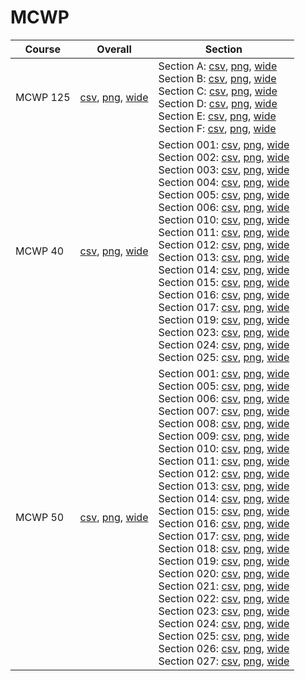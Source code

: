 # MCWP

| Course | Overall | Section |
| ------ | ------- | ------- |
| MCWP 125 | [csv](https://github.com/UCSD-Historical-Enrollment-Data/2023Winter/blob/main/overall/MCWP%20125.csv), [png](https://raw.githubusercontent.com/UCSD-Historical-Enrollment-Data/2023Winter/main/plot_overall/MCWP%20125.png), [wide](https://raw.githubusercontent.com/UCSD-Historical-Enrollment-Data/2023Winter/main/plot_overall_wide/MCWP%20125.png) | Section A: [csv](https://github.com/UCSD-Historical-Enrollment-Data/2023Winter/blob/main/section/MCWP%20125_A.csv), [png](https://raw.githubusercontent.com/UCSD-Historical-Enrollment-Data/2023Winter/main/plot_section/MCWP%20125_A.png), [wide](https://raw.githubusercontent.com/UCSD-Historical-Enrollment-Data/2023Winter/main/plot_section_wide/MCWP%20125_A.png)<br>Section B: [csv](https://github.com/UCSD-Historical-Enrollment-Data/2023Winter/blob/main/section/MCWP%20125_B.csv), [png](https://raw.githubusercontent.com/UCSD-Historical-Enrollment-Data/2023Winter/main/plot_section/MCWP%20125_B.png), [wide](https://raw.githubusercontent.com/UCSD-Historical-Enrollment-Data/2023Winter/main/plot_section_wide/MCWP%20125_B.png)<br>Section C: [csv](https://github.com/UCSD-Historical-Enrollment-Data/2023Winter/blob/main/section/MCWP%20125_C.csv), [png](https://raw.githubusercontent.com/UCSD-Historical-Enrollment-Data/2023Winter/main/plot_section/MCWP%20125_C.png), [wide](https://raw.githubusercontent.com/UCSD-Historical-Enrollment-Data/2023Winter/main/plot_section_wide/MCWP%20125_C.png)<br>Section D: [csv](https://github.com/UCSD-Historical-Enrollment-Data/2023Winter/blob/main/section/MCWP%20125_D.csv), [png](https://raw.githubusercontent.com/UCSD-Historical-Enrollment-Data/2023Winter/main/plot_section/MCWP%20125_D.png), [wide](https://raw.githubusercontent.com/UCSD-Historical-Enrollment-Data/2023Winter/main/plot_section_wide/MCWP%20125_D.png)<br>Section E: [csv](https://github.com/UCSD-Historical-Enrollment-Data/2023Winter/blob/main/section/MCWP%20125_E.csv), [png](https://raw.githubusercontent.com/UCSD-Historical-Enrollment-Data/2023Winter/main/plot_section/MCWP%20125_E.png), [wide](https://raw.githubusercontent.com/UCSD-Historical-Enrollment-Data/2023Winter/main/plot_section_wide/MCWP%20125_E.png)<br>Section F: [csv](https://github.com/UCSD-Historical-Enrollment-Data/2023Winter/blob/main/section/MCWP%20125_F.csv), [png](https://raw.githubusercontent.com/UCSD-Historical-Enrollment-Data/2023Winter/main/plot_section/MCWP%20125_F.png), [wide](https://raw.githubusercontent.com/UCSD-Historical-Enrollment-Data/2023Winter/main/plot_section_wide/MCWP%20125_F.png) |
| MCWP 40 | [csv](https://github.com/UCSD-Historical-Enrollment-Data/2023Winter/blob/main/overall/MCWP%2040.csv), [png](https://raw.githubusercontent.com/UCSD-Historical-Enrollment-Data/2023Winter/main/plot_overall/MCWP%2040.png), [wide](https://raw.githubusercontent.com/UCSD-Historical-Enrollment-Data/2023Winter/main/plot_overall_wide/MCWP%2040.png) | Section 001: [csv](https://github.com/UCSD-Historical-Enrollment-Data/2023Winter/blob/main/section/MCWP%2040_001.csv), [png](https://raw.githubusercontent.com/UCSD-Historical-Enrollment-Data/2023Winter/main/plot_section/MCWP%2040_001.png), [wide](https://raw.githubusercontent.com/UCSD-Historical-Enrollment-Data/2023Winter/main/plot_section_wide/MCWP%2040_001.png)<br>Section 002: [csv](https://github.com/UCSD-Historical-Enrollment-Data/2023Winter/blob/main/section/MCWP%2040_002.csv), [png](https://raw.githubusercontent.com/UCSD-Historical-Enrollment-Data/2023Winter/main/plot_section/MCWP%2040_002.png), [wide](https://raw.githubusercontent.com/UCSD-Historical-Enrollment-Data/2023Winter/main/plot_section_wide/MCWP%2040_002.png)<br>Section 003: [csv](https://github.com/UCSD-Historical-Enrollment-Data/2023Winter/blob/main/section/MCWP%2040_003.csv), [png](https://raw.githubusercontent.com/UCSD-Historical-Enrollment-Data/2023Winter/main/plot_section/MCWP%2040_003.png), [wide](https://raw.githubusercontent.com/UCSD-Historical-Enrollment-Data/2023Winter/main/plot_section_wide/MCWP%2040_003.png)<br>Section 004: [csv](https://github.com/UCSD-Historical-Enrollment-Data/2023Winter/blob/main/section/MCWP%2040_004.csv), [png](https://raw.githubusercontent.com/UCSD-Historical-Enrollment-Data/2023Winter/main/plot_section/MCWP%2040_004.png), [wide](https://raw.githubusercontent.com/UCSD-Historical-Enrollment-Data/2023Winter/main/plot_section_wide/MCWP%2040_004.png)<br>Section 005: [csv](https://github.com/UCSD-Historical-Enrollment-Data/2023Winter/blob/main/section/MCWP%2040_005.csv), [png](https://raw.githubusercontent.com/UCSD-Historical-Enrollment-Data/2023Winter/main/plot_section/MCWP%2040_005.png), [wide](https://raw.githubusercontent.com/UCSD-Historical-Enrollment-Data/2023Winter/main/plot_section_wide/MCWP%2040_005.png)<br>Section 006: [csv](https://github.com/UCSD-Historical-Enrollment-Data/2023Winter/blob/main/section/MCWP%2040_006.csv), [png](https://raw.githubusercontent.com/UCSD-Historical-Enrollment-Data/2023Winter/main/plot_section/MCWP%2040_006.png), [wide](https://raw.githubusercontent.com/UCSD-Historical-Enrollment-Data/2023Winter/main/plot_section_wide/MCWP%2040_006.png)<br>Section 010: [csv](https://github.com/UCSD-Historical-Enrollment-Data/2023Winter/blob/main/section/MCWP%2040_010.csv), [png](https://raw.githubusercontent.com/UCSD-Historical-Enrollment-Data/2023Winter/main/plot_section/MCWP%2040_010.png), [wide](https://raw.githubusercontent.com/UCSD-Historical-Enrollment-Data/2023Winter/main/plot_section_wide/MCWP%2040_010.png)<br>Section 011: [csv](https://github.com/UCSD-Historical-Enrollment-Data/2023Winter/blob/main/section/MCWP%2040_011.csv), [png](https://raw.githubusercontent.com/UCSD-Historical-Enrollment-Data/2023Winter/main/plot_section/MCWP%2040_011.png), [wide](https://raw.githubusercontent.com/UCSD-Historical-Enrollment-Data/2023Winter/main/plot_section_wide/MCWP%2040_011.png)<br>Section 012: [csv](https://github.com/UCSD-Historical-Enrollment-Data/2023Winter/blob/main/section/MCWP%2040_012.csv), [png](https://raw.githubusercontent.com/UCSD-Historical-Enrollment-Data/2023Winter/main/plot_section/MCWP%2040_012.png), [wide](https://raw.githubusercontent.com/UCSD-Historical-Enrollment-Data/2023Winter/main/plot_section_wide/MCWP%2040_012.png)<br>Section 013: [csv](https://github.com/UCSD-Historical-Enrollment-Data/2023Winter/blob/main/section/MCWP%2040_013.csv), [png](https://raw.githubusercontent.com/UCSD-Historical-Enrollment-Data/2023Winter/main/plot_section/MCWP%2040_013.png), [wide](https://raw.githubusercontent.com/UCSD-Historical-Enrollment-Data/2023Winter/main/plot_section_wide/MCWP%2040_013.png)<br>Section 014: [csv](https://github.com/UCSD-Historical-Enrollment-Data/2023Winter/blob/main/section/MCWP%2040_014.csv), [png](https://raw.githubusercontent.com/UCSD-Historical-Enrollment-Data/2023Winter/main/plot_section/MCWP%2040_014.png), [wide](https://raw.githubusercontent.com/UCSD-Historical-Enrollment-Data/2023Winter/main/plot_section_wide/MCWP%2040_014.png)<br>Section 015: [csv](https://github.com/UCSD-Historical-Enrollment-Data/2023Winter/blob/main/section/MCWP%2040_015.csv), [png](https://raw.githubusercontent.com/UCSD-Historical-Enrollment-Data/2023Winter/main/plot_section/MCWP%2040_015.png), [wide](https://raw.githubusercontent.com/UCSD-Historical-Enrollment-Data/2023Winter/main/plot_section_wide/MCWP%2040_015.png)<br>Section 016: [csv](https://github.com/UCSD-Historical-Enrollment-Data/2023Winter/blob/main/section/MCWP%2040_016.csv), [png](https://raw.githubusercontent.com/UCSD-Historical-Enrollment-Data/2023Winter/main/plot_section/MCWP%2040_016.png), [wide](https://raw.githubusercontent.com/UCSD-Historical-Enrollment-Data/2023Winter/main/plot_section_wide/MCWP%2040_016.png)<br>Section 017: [csv](https://github.com/UCSD-Historical-Enrollment-Data/2023Winter/blob/main/section/MCWP%2040_017.csv), [png](https://raw.githubusercontent.com/UCSD-Historical-Enrollment-Data/2023Winter/main/plot_section/MCWP%2040_017.png), [wide](https://raw.githubusercontent.com/UCSD-Historical-Enrollment-Data/2023Winter/main/plot_section_wide/MCWP%2040_017.png)<br>Section 019: [csv](https://github.com/UCSD-Historical-Enrollment-Data/2023Winter/blob/main/section/MCWP%2040_019.csv), [png](https://raw.githubusercontent.com/UCSD-Historical-Enrollment-Data/2023Winter/main/plot_section/MCWP%2040_019.png), [wide](https://raw.githubusercontent.com/UCSD-Historical-Enrollment-Data/2023Winter/main/plot_section_wide/MCWP%2040_019.png)<br>Section 023: [csv](https://github.com/UCSD-Historical-Enrollment-Data/2023Winter/blob/main/section/MCWP%2040_023.csv), [png](https://raw.githubusercontent.com/UCSD-Historical-Enrollment-Data/2023Winter/main/plot_section/MCWP%2040_023.png), [wide](https://raw.githubusercontent.com/UCSD-Historical-Enrollment-Data/2023Winter/main/plot_section_wide/MCWP%2040_023.png)<br>Section 024: [csv](https://github.com/UCSD-Historical-Enrollment-Data/2023Winter/blob/main/section/MCWP%2040_024.csv), [png](https://raw.githubusercontent.com/UCSD-Historical-Enrollment-Data/2023Winter/main/plot_section/MCWP%2040_024.png), [wide](https://raw.githubusercontent.com/UCSD-Historical-Enrollment-Data/2023Winter/main/plot_section_wide/MCWP%2040_024.png)<br>Section 025: [csv](https://github.com/UCSD-Historical-Enrollment-Data/2023Winter/blob/main/section/MCWP%2040_025.csv), [png](https://raw.githubusercontent.com/UCSD-Historical-Enrollment-Data/2023Winter/main/plot_section/MCWP%2040_025.png), [wide](https://raw.githubusercontent.com/UCSD-Historical-Enrollment-Data/2023Winter/main/plot_section_wide/MCWP%2040_025.png) |
| MCWP 50 | [csv](https://github.com/UCSD-Historical-Enrollment-Data/2023Winter/blob/main/overall/MCWP%2050.csv), [png](https://raw.githubusercontent.com/UCSD-Historical-Enrollment-Data/2023Winter/main/plot_overall/MCWP%2050.png), [wide](https://raw.githubusercontent.com/UCSD-Historical-Enrollment-Data/2023Winter/main/plot_overall_wide/MCWP%2050.png) | Section 001: [csv](https://github.com/UCSD-Historical-Enrollment-Data/2023Winter/blob/main/section/MCWP%2050_001.csv), [png](https://raw.githubusercontent.com/UCSD-Historical-Enrollment-Data/2023Winter/main/plot_section/MCWP%2050_001.png), [wide](https://raw.githubusercontent.com/UCSD-Historical-Enrollment-Data/2023Winter/main/plot_section_wide/MCWP%2050_001.png)<br>Section 005: [csv](https://github.com/UCSD-Historical-Enrollment-Data/2023Winter/blob/main/section/MCWP%2050_005.csv), [png](https://raw.githubusercontent.com/UCSD-Historical-Enrollment-Data/2023Winter/main/plot_section/MCWP%2050_005.png), [wide](https://raw.githubusercontent.com/UCSD-Historical-Enrollment-Data/2023Winter/main/plot_section_wide/MCWP%2050_005.png)<br>Section 006: [csv](https://github.com/UCSD-Historical-Enrollment-Data/2023Winter/blob/main/section/MCWP%2050_006.csv), [png](https://raw.githubusercontent.com/UCSD-Historical-Enrollment-Data/2023Winter/main/plot_section/MCWP%2050_006.png), [wide](https://raw.githubusercontent.com/UCSD-Historical-Enrollment-Data/2023Winter/main/plot_section_wide/MCWP%2050_006.png)<br>Section 007: [csv](https://github.com/UCSD-Historical-Enrollment-Data/2023Winter/blob/main/section/MCWP%2050_007.csv), [png](https://raw.githubusercontent.com/UCSD-Historical-Enrollment-Data/2023Winter/main/plot_section/MCWP%2050_007.png), [wide](https://raw.githubusercontent.com/UCSD-Historical-Enrollment-Data/2023Winter/main/plot_section_wide/MCWP%2050_007.png)<br>Section 008: [csv](https://github.com/UCSD-Historical-Enrollment-Data/2023Winter/blob/main/section/MCWP%2050_008.csv), [png](https://raw.githubusercontent.com/UCSD-Historical-Enrollment-Data/2023Winter/main/plot_section/MCWP%2050_008.png), [wide](https://raw.githubusercontent.com/UCSD-Historical-Enrollment-Data/2023Winter/main/plot_section_wide/MCWP%2050_008.png)<br>Section 009: [csv](https://github.com/UCSD-Historical-Enrollment-Data/2023Winter/blob/main/section/MCWP%2050_009.csv), [png](https://raw.githubusercontent.com/UCSD-Historical-Enrollment-Data/2023Winter/main/plot_section/MCWP%2050_009.png), [wide](https://raw.githubusercontent.com/UCSD-Historical-Enrollment-Data/2023Winter/main/plot_section_wide/MCWP%2050_009.png)<br>Section 010: [csv](https://github.com/UCSD-Historical-Enrollment-Data/2023Winter/blob/main/section/MCWP%2050_010.csv), [png](https://raw.githubusercontent.com/UCSD-Historical-Enrollment-Data/2023Winter/main/plot_section/MCWP%2050_010.png), [wide](https://raw.githubusercontent.com/UCSD-Historical-Enrollment-Data/2023Winter/main/plot_section_wide/MCWP%2050_010.png)<br>Section 011: [csv](https://github.com/UCSD-Historical-Enrollment-Data/2023Winter/blob/main/section/MCWP%2050_011.csv), [png](https://raw.githubusercontent.com/UCSD-Historical-Enrollment-Data/2023Winter/main/plot_section/MCWP%2050_011.png), [wide](https://raw.githubusercontent.com/UCSD-Historical-Enrollment-Data/2023Winter/main/plot_section_wide/MCWP%2050_011.png)<br>Section 012: [csv](https://github.com/UCSD-Historical-Enrollment-Data/2023Winter/blob/main/section/MCWP%2050_012.csv), [png](https://raw.githubusercontent.com/UCSD-Historical-Enrollment-Data/2023Winter/main/plot_section/MCWP%2050_012.png), [wide](https://raw.githubusercontent.com/UCSD-Historical-Enrollment-Data/2023Winter/main/plot_section_wide/MCWP%2050_012.png)<br>Section 013: [csv](https://github.com/UCSD-Historical-Enrollment-Data/2023Winter/blob/main/section/MCWP%2050_013.csv), [png](https://raw.githubusercontent.com/UCSD-Historical-Enrollment-Data/2023Winter/main/plot_section/MCWP%2050_013.png), [wide](https://raw.githubusercontent.com/UCSD-Historical-Enrollment-Data/2023Winter/main/plot_section_wide/MCWP%2050_013.png)<br>Section 014: [csv](https://github.com/UCSD-Historical-Enrollment-Data/2023Winter/blob/main/section/MCWP%2050_014.csv), [png](https://raw.githubusercontent.com/UCSD-Historical-Enrollment-Data/2023Winter/main/plot_section/MCWP%2050_014.png), [wide](https://raw.githubusercontent.com/UCSD-Historical-Enrollment-Data/2023Winter/main/plot_section_wide/MCWP%2050_014.png)<br>Section 015: [csv](https://github.com/UCSD-Historical-Enrollment-Data/2023Winter/blob/main/section/MCWP%2050_015.csv), [png](https://raw.githubusercontent.com/UCSD-Historical-Enrollment-Data/2023Winter/main/plot_section/MCWP%2050_015.png), [wide](https://raw.githubusercontent.com/UCSD-Historical-Enrollment-Data/2023Winter/main/plot_section_wide/MCWP%2050_015.png)<br>Section 016: [csv](https://github.com/UCSD-Historical-Enrollment-Data/2023Winter/blob/main/section/MCWP%2050_016.csv), [png](https://raw.githubusercontent.com/UCSD-Historical-Enrollment-Data/2023Winter/main/plot_section/MCWP%2050_016.png), [wide](https://raw.githubusercontent.com/UCSD-Historical-Enrollment-Data/2023Winter/main/plot_section_wide/MCWP%2050_016.png)<br>Section 017: [csv](https://github.com/UCSD-Historical-Enrollment-Data/2023Winter/blob/main/section/MCWP%2050_017.csv), [png](https://raw.githubusercontent.com/UCSD-Historical-Enrollment-Data/2023Winter/main/plot_section/MCWP%2050_017.png), [wide](https://raw.githubusercontent.com/UCSD-Historical-Enrollment-Data/2023Winter/main/plot_section_wide/MCWP%2050_017.png)<br>Section 018: [csv](https://github.com/UCSD-Historical-Enrollment-Data/2023Winter/blob/main/section/MCWP%2050_018.csv), [png](https://raw.githubusercontent.com/UCSD-Historical-Enrollment-Data/2023Winter/main/plot_section/MCWP%2050_018.png), [wide](https://raw.githubusercontent.com/UCSD-Historical-Enrollment-Data/2023Winter/main/plot_section_wide/MCWP%2050_018.png)<br>Section 019: [csv](https://github.com/UCSD-Historical-Enrollment-Data/2023Winter/blob/main/section/MCWP%2050_019.csv), [png](https://raw.githubusercontent.com/UCSD-Historical-Enrollment-Data/2023Winter/main/plot_section/MCWP%2050_019.png), [wide](https://raw.githubusercontent.com/UCSD-Historical-Enrollment-Data/2023Winter/main/plot_section_wide/MCWP%2050_019.png)<br>Section 020: [csv](https://github.com/UCSD-Historical-Enrollment-Data/2023Winter/blob/main/section/MCWP%2050_020.csv), [png](https://raw.githubusercontent.com/UCSD-Historical-Enrollment-Data/2023Winter/main/plot_section/MCWP%2050_020.png), [wide](https://raw.githubusercontent.com/UCSD-Historical-Enrollment-Data/2023Winter/main/plot_section_wide/MCWP%2050_020.png)<br>Section 021: [csv](https://github.com/UCSD-Historical-Enrollment-Data/2023Winter/blob/main/section/MCWP%2050_021.csv), [png](https://raw.githubusercontent.com/UCSD-Historical-Enrollment-Data/2023Winter/main/plot_section/MCWP%2050_021.png), [wide](https://raw.githubusercontent.com/UCSD-Historical-Enrollment-Data/2023Winter/main/plot_section_wide/MCWP%2050_021.png)<br>Section 022: [csv](https://github.com/UCSD-Historical-Enrollment-Data/2023Winter/blob/main/section/MCWP%2050_022.csv), [png](https://raw.githubusercontent.com/UCSD-Historical-Enrollment-Data/2023Winter/main/plot_section/MCWP%2050_022.png), [wide](https://raw.githubusercontent.com/UCSD-Historical-Enrollment-Data/2023Winter/main/plot_section_wide/MCWP%2050_022.png)<br>Section 023: [csv](https://github.com/UCSD-Historical-Enrollment-Data/2023Winter/blob/main/section/MCWP%2050_023.csv), [png](https://raw.githubusercontent.com/UCSD-Historical-Enrollment-Data/2023Winter/main/plot_section/MCWP%2050_023.png), [wide](https://raw.githubusercontent.com/UCSD-Historical-Enrollment-Data/2023Winter/main/plot_section_wide/MCWP%2050_023.png)<br>Section 024: [csv](https://github.com/UCSD-Historical-Enrollment-Data/2023Winter/blob/main/section/MCWP%2050_024.csv), [png](https://raw.githubusercontent.com/UCSD-Historical-Enrollment-Data/2023Winter/main/plot_section/MCWP%2050_024.png), [wide](https://raw.githubusercontent.com/UCSD-Historical-Enrollment-Data/2023Winter/main/plot_section_wide/MCWP%2050_024.png)<br>Section 025: [csv](https://github.com/UCSD-Historical-Enrollment-Data/2023Winter/blob/main/section/MCWP%2050_025.csv), [png](https://raw.githubusercontent.com/UCSD-Historical-Enrollment-Data/2023Winter/main/plot_section/MCWP%2050_025.png), [wide](https://raw.githubusercontent.com/UCSD-Historical-Enrollment-Data/2023Winter/main/plot_section_wide/MCWP%2050_025.png)<br>Section 026: [csv](https://github.com/UCSD-Historical-Enrollment-Data/2023Winter/blob/main/section/MCWP%2050_026.csv), [png](https://raw.githubusercontent.com/UCSD-Historical-Enrollment-Data/2023Winter/main/plot_section/MCWP%2050_026.png), [wide](https://raw.githubusercontent.com/UCSD-Historical-Enrollment-Data/2023Winter/main/plot_section_wide/MCWP%2050_026.png)<br>Section 027: [csv](https://github.com/UCSD-Historical-Enrollment-Data/2023Winter/blob/main/section/MCWP%2050_027.csv), [png](https://raw.githubusercontent.com/UCSD-Historical-Enrollment-Data/2023Winter/main/plot_section/MCWP%2050_027.png), [wide](https://raw.githubusercontent.com/UCSD-Historical-Enrollment-Data/2023Winter/main/plot_section_wide/MCWP%2050_027.png) |
